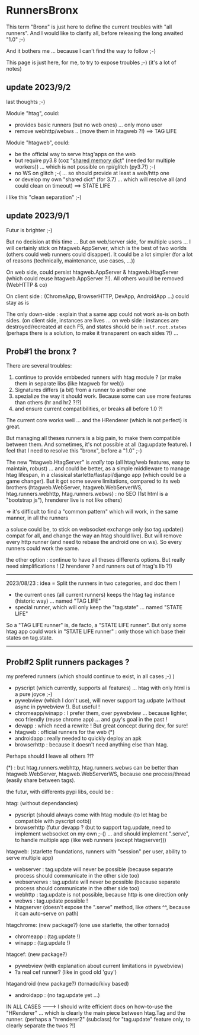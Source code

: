 # RunnersBronx

This term "Bronx" is just here to define the current troubles with "all runners". And I would like to clarify all, before releasing the long awaited "1.0" ;-)

And it bothers me ... because I can't find the way to follow ;-)

This page is just here, for me, to try to expose troubles ;-)
(it's a lot of notes)

## update 2023/9/2
last thoughts ;-)

Module "htag", could:
- provides basic runners (but no web ones) ... only mono user
- remove webhttp/webws .. (move them in htagweb ?!)
==>  TAG LIFE

Module "htagweb", could:
- be the official way to serve htag'apps on the web
- but require py3.8 (coz "[shared memory dict](https://github.com/manatlan/shared-memory-dict-py37)" (needed for multiple workers)) ... which is not possible on rpi/glitch (py3.7!) ;-(
- no WS on glitch ;-( ... so should provide at least a web/http one
- or develop my own "shared dict" (for 3.7) ... which will resolve all (and could clean on timeout)
==>  STATE LIFE

i like this "clean separation" ;-)

## update 2023/9/1

Futur is brighter ;-)

But no decision at this time ...  But on web/server side, for multiple users ... I will certainly stick on htagweb.AppServer, which is the best of two worlds (others could web runners could disapper). It could be a lot simpler (for a lot of reasons (technically, maintenance, use cases, ...))

On web side, could persist htagweb.AppServer & htagweb.HtagServer (which could reuse htagweb.AppServer ?!). All others would be removed (WebHTTP & co)

On client side : (ChromeApp, BrowserHTTP, DevApp, AndroidApp ...) could stay as is

The only down-side : explain that a same app could not work as-is on both sides. (on client side, instances are lives ... on web side : instances are destroyed/recreated at each F5, and states should be in `self.root.states` (perhaps there is a solution, to make it transparent on each sides ?!)
...


## Prob#1 the bronx ?
There are several troubles:

 1) continue to provide embbeded runners with htag module ? (or make them in separate libs (like htagweb for web))
 2) Signatures differs (a bit) from a runner to another one
 3) spezialize the way it should work. Because some can use more features than others (hr and hr2 ?!?)
 4) and ensure current compatibilities, or breaks all before 1.0 ?!

The current core works well ... and the HRenderer (which is not perfect) is great.

But managing all theses runners is a big pain, to make them compatible between them. And sometimes, it's not possible at all (tag.update feature). I feel that I need to resolve this "bronx", before a "1.0" ;-)

The new "htagweb.HtagServer" is *really* top (all htag/web features, easy to maintain, robust) ... and could be better, as a simple middleware to manage htag lifespan, in a classical starlette/fastapi/django app (which could be a game changer).
But it got some severe limitations, compared to its web brothers (htagweb.WebServer, htagweb.WebServerWS, htag.runners.webhttp, htag.runners.webws) : no SEO (1st html is a "bootstrap js"), hrenderer live is not like others)

=> it's difficult to find a "common pattern" which will work, in the same manner, in all the runners

a soluce could be, to stick on websocket exchange only (so tag.update() compat for all, and change the way an htag should live). But will remove every http runner (and need to rebase the android one on ws). So every runners could work the same.

the other option : continue to have all theses differents options. But really need simplifications ! (2 hrenderer ? and runners out of htag's lib ?!)

-----

2023/08/23 : idea = Split the runners in two categories, and doc them !
- the current ones (all current runners) keeps the htag tag instance (historic way) ... named "TAG LIFE"
- special runner, which will only keep the "tag.state" ... named "STATE LIFE"

So a "TAG LIFE runner" is, de facto, a "STATE LIFE runner". But only some htag app could work in "STATE LIFE runner" : only those which base their states on tag.state.

-----

## Prob#2 Split runners packages ?
my prefered runners (which should continue to exist, in all cases ;-) )

- pyscript (which currently, supports all features) ... htag with only html is a pure joyce ;-)
- pywebview (which I don't use), will never support tag.udpate (without async in pywebview !). But useful !
- chromeapp/winapp : I prefer them, over pywebview ... because lighter, eco friendly (reuse chrome app) ... and guy's goal in the past !
- devapp : which need a rewrite ! But great concept during dev, for sure!
- htagweb : official runners for the web (*)
- androidapp : really needed to quickly deploy an apk
- browserhttp : because it doesn't need anything else than htag.

Perhaps should I leave all others ?!?

(*) : but htag.runners.webhttp, htag.runners.webws can be better than htagweb.WebServer, htagweb.WebServerWS, because one process/thread (easily share between tags).

the futur, with differents pypi libs, could be :

htag: (without dependancies) 
 - pyscript (should always come with htag module (to let htag be compatible with pyscript ootb))
 - browserhttp (futur devapp ? (but to support tag.update, need to implement websocket on my own ;-() ... and should implement ".serve", to handle multiple app (like web runners (except htagserver)))

htagweb: (starlette foundations, runners with "session" per user, ability to serve multiple app)
 - webserver   : tag.update will never be possible (because separate process should communicate in the other side too)
 - webserverws : tag.update will never be possible (because separate process should communicate in the other side too)
 - webhttp     : tag.update is not possible, because http is one direction only
 - webws       : tag.update possible !
 - htagserver (doesn't expose the ".serve" method, like others ^^, because it can auto-serve on path)

htagchrome: (new package?) (one use starlette, the other tornado)
 - chromeapp : (tag.update !)
 - winapp    : (tag.update !)

htagcef: (new package?) 
 - pywebview (with explanation about current limitations in pywebview)
 - ?a real cef runner? (like in good old 'guy')

htagandroid (new package?) (tornado/kivy based)
 - androidapp : (no tag.update yet ...)

IN ALL CASES ---> I should write efficient docs on how-to-use the "HRenderer" ... which is clearly the main piece between htag.Tag and the runner. (perhaps a "hrenderer2" (subclass) for "tag.update" feature only, to clearly separate the twos ?!)
